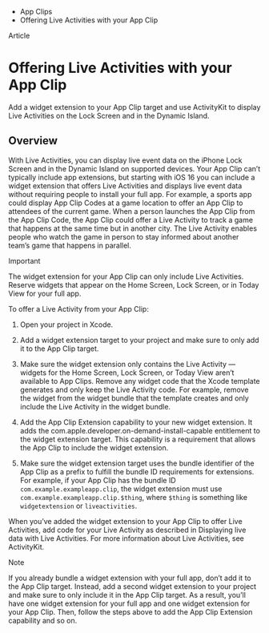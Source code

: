 

- App Clips
-  Offering Live Activities with your App Clip 

Article

# Offering Live Activities with your App Clip

Add a widget extension to your App Clip target and use ActivityKit to display Live Activities on the Lock Screen and in the Dynamic Island.

## Overview

With Live Activities, you can display live event data on the iPhone Lock Screen and in the Dynamic Island on supported devices. Your App Clip can’t typically include app extensions, but starting with iOS 16 you can include a widget extension that offers Live Activities and displays live event data without requiring people to install your full app. For example, a sports app could display App Clip Codes at a game location to offer an App Clip to attendees of the current game. When a person launches the App Clip from the App Clip Code, the App Clip could offer a Live Activity to track a game that happens at the same time but in another city. The Live Activity enables people who watch the game in person to stay informed about another team’s game that happens in parallel.

Important

The widget extension for your App Clip can only include Live Activities. Reserve widgets that appear on the Home Screen, Lock Screen, or in Today View for your full app.

To offer a Live Activity from your App Clip:

1.  Open your project in Xcode.

2.  Add a widget extension target to your project and make sure to only add it to the App Clip target.

3.  Make sure the widget extension only contains the Live Activity — widgets for the Home Screen, Lock Screen, or Today View aren’t available to App Clips. Remove any widget code that the Xcode template generates and only keep the Live Activity code. For example, remove the widget from the widget bundle that the template creates and only include the Live Activity in the widget bundle.

4.  Add the App Clip Extension capability to your new widget extension. It adds the com.apple.developer.on-demand-install-capable entitlement to the widget extension target. This capability is a requirement that allows the App Clip to include the widget extension.

5.  Make sure the widget extension target uses the bundle identifier of the App Clip as a prefix to fulfill the bundle ID requirements for extensions. For example, if your App Clip has the bundle ID `com.example.exampleapp.clip`, the widget extension must use `com.example.exampleapp.clip.$thing`, where `$thing` is something like `widgetextension` or `liveactivities`.

When you’ve added the widget extension to your App Clip to offer Live Activities, add code for your Live Activity as described in Displaying live data with Live Activities. For more information about Live Activities, see ActivityKit.

Note

If you already bundle a widget extension with your full app, don’t add it to the App Clip target. Instead, add a second widget extension to your project and make sure to only include it in the App Clip target. As a result, you’ll have one widget extension for your full app and one widget extension for your App Clip. Then, follow the steps above to add the App Clip Extension capability and so on.

